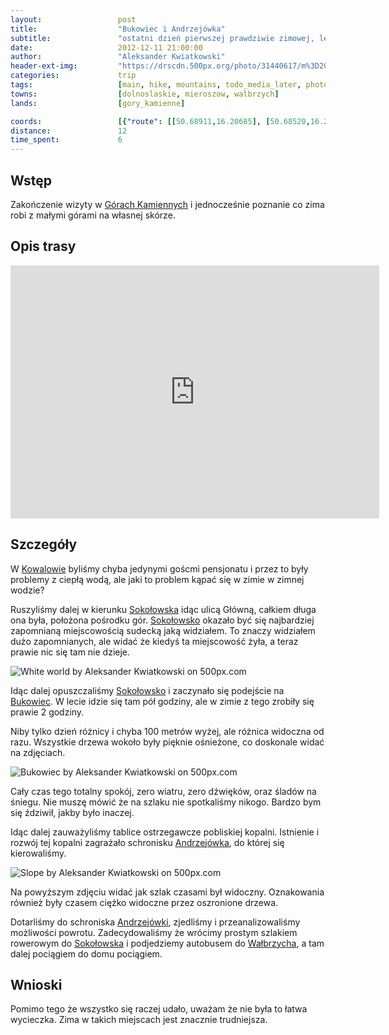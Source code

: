 ```yaml
---
layout:                 post
title:                  "Bukowiec i Andrzejówka"
subtitle:               "ostatni dzień pierwszej prawdziwie zimowej, lecz krótkiej wycieczki"
date:                   2012-12-11 21:00:00
author:                 "Aleksander Kwiatkowski"
header-ext-img:         "https://drscdn.500px.org/photo/31440617/m%3D2048/02d36f9c27f804af2a1872ea6c17ae1e"
categories:             trip
tags:                   [main, hike, mountains, todo_media_later, photo_of_the_year]
towns:                  [dolnoslaskie, mieroszow, walbrzych]
lands:                  [gory_kamienne]

coords:                 [{"route": [[50.68911,16.20685], [50.68520,16.23346], [50.68696,16.23981], [50.69577,16.25208], [50.69430,16.26178], [50.68685,16.26689], [50.68487,16.27818], [50.68702,16.23981]], "type": "hike"}]
distance:               12
time_spent:             6
---
```


[wiki-kamienne]:        https://pl.wikipedia.org/wiki/G%C3%B3ry_Kamienne
[wiki-kowalowa]:        https://pl.wikipedia.org/wiki/Kowalowa_(wojew%C3%B3dztwo_dolno%C5%9Bl%C4%85skie)
[wiki-sokolowsko]:      https://pl.wikipedia.org/wiki/Soko%C5%82owsko
[wiki-bukowiec]:        https://pl.wikipedia.org/wiki/Bukowiec_(G%C3%B3ry_Suche)
[wiki-andrzejowka]:     https://pl.wikipedia.org/wiki/Schronisko_PTTK_%E2%80%9EAndrzej%C3%B3wka%E2%80%9D
[wiki-walbrzych]:       https://pl.wikipedia.org/wiki/Wa%C5%82brzych


Wstęp
-----

Zakończenie wizyty w [Górach Kamiennych][wiki-kamienne] i jednocześnie poznanie co
zima robi z małymi górami na własnej skórze.

Opis trasy
----------

<iframe height='405' width='590' frameborder='0' allowtransparency='true' scrolling='no' src='https://www.strava.com/activities/333301390/embed/c04e7b1d0a865739b1e97c86169729c5d1b98bda'></iframe>

Szczegóły
---------

W [Kowalowie][wiki-kowalowa] byliśmy chyba jedynymi goścmi pensjonatu i przez to były problemy z ciepłą wodą,
ale jaki to problem kąpać się w zimie w zimnej wodzie?

Ruszyliśmy dalej w kierunku [Sokołowska][wiki-sokolowsko] idąc ulicą Główną, całkiem długa ona była, położona pośrodku
gór. [Sokołowsko][wiki-sokolowsko] okazało być się najbardziej zapomnianą miejscowością sudecką jaką widziałem.
To znaczy widziałem dużo zapomnianych, ale widać że kiedyś ta miejscowość żyła, a teraz prawie nic się tam nie dzieje.


<div class='pixels-photo'>
  <p>
    <img src='https://drscdn.500px.org/photo/31441227/m%3D900/7748b335ab91f27ab00e482b1f278808' alt='White world by Aleksander Kwiatkowski on 500px.com'>
  </p>
  <a href='https://500px.com/photo/31441227/white-world-by-aleksander-kwiatkowski' alt='White world by Aleksander Kwiatkowski on 500px.com'></a>
</div>
<script type='text/javascript' src='https://500px.com/embed.js'></script>

Idąc dalej opuszczaliśmy [Sokołowsko][wiki-sokolowsko] i zaczynało się podejście na [Bukowiec][wiki-bukowiec]. W lecie idzie się
tam pół godziny, ale w zimie z tego zrobiły się prawie 2 godziny.

Niby tylko dzień różnicy i chyba 100 metrów wyżej, ale różnica widoczna od razu. Wszystkie drzewa
wokoło były pięknie ośnieżone, co doskonale widać na zdjęciach.

<div class='pixels-photo'>
  <p>
    <img src='https://drscdn.500px.org/photo/31992145/m%3D900/8545d8981c8ad87747d5f8f6a2265582' alt='Bukowiec by Aleksander Kwiatkowski on 500px.com'>
  </p>
  <a href='https://500px.com/photo/31992145/bukowiec-by-aleksander-kwiatkowski' alt='Bukowiec by Aleksander Kwiatkowski on 500px.com'></a>
</div>
<script type='text/javascript' src='https://500px.com/embed.js'></script>

Cały czas tego totalny spokój, zero wiatru, zero dźwięków, oraz śladów na śniegu. Nie muszę mówić że na szlaku nie
spotkaliśmy nikogo. Bardzo bym się ździwił, jakby było inaczej.

Idąc dalej zauważyliśmy tablice ostrzegawcze pobliskiej kopalni. Istnienie i rozwój tej kopalni zagrażało
schronisku [Andrzejówka][wiki-andrzejowka], do której się kierowaliśmy.

<div class='pixels-photo'>
  <p>
    <img src='https://drscdn.500px.org/photo/23974821/m%3D900/9b33a2f4e8ab07b10427fdcf2d589270' alt='Slope by Aleksander Kwiatkowski on 500px.com'>
  </p>
  <a href='https://500px.com/photo/23974821/slope-by-aleksander-kwiatkowski' alt='Slope by Aleksander Kwiatkowski on 500px.com'></a>
</div>
<script type='text/javascript' src='https://500px.com/embed.js'></script>

Na powyższym zdjęciu widać jak szlak czasami był widoczny. Oznakowania również były
czasem ciężko widoczne przez oszronione drzewa.

Dotarliśmy do schroniska [Andrzejówki][wiki-andrzejowka], zjedliśmy i przeanalizowaliśmy możliwości powrotu.
Zadecydowaliśmy że wrócimy prostym szlakiem rowerowym do [Sokołowska][wiki-sokolowsko] i podjedziemy autobusem do [Wałbrzycha][wiki-walbrzych], a tam dalej pociągiem do domu pociągiem.

Wnioski
-------

Pomimo tego że wszystko się raczej udało, uważam że nie była to łatwa wycieczka. Zima w takich miejscach
jest znacznie trudniejsza.
